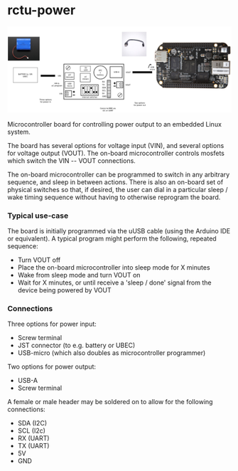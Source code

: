 # rctu-power

<img src="https://raw.githubusercontent.com/open-eio/rctu-power/master/rctu-power.png">

Microcontroller board for controlling power output to an embedded Linux system.

The board has several options for voltage input (VIN), and several options for voltage output (VOUT).  The on-board microcontroller controls mosfets which switch the VIN -- VOUT connections.  

The on-board microcontroller can be programmed to switch in any arbitrary sequence, and sleep in between actions.  There is also an on-board set of physical switches so that, if desired, the user can dial in a particular sleep / wake timing sequence without having to otherwise reprogram the board.

### Typical use-case

The board is initially programmed via the uUSB cable (using the Arduino IDE or equivalent). A typical program might perform the following, repeated sequence:

- Turn VOUT off
- Place the on-board microcontroller into sleep mode for X minutes
- Wake from sleep mode and turn VOUT on
- Wait for X minutes, or until receive a 'sleep / done' signal from the device being powered by VOUT

### Connections

Three options for power input:

- Screw terminal
- JST connector (to e.g. battery or UBEC)
- USB-micro (which also doubles as microcontroller programmer)

Two options for power output:

- USB-A
- Screw terminal

A female or male header may be soldered on to allow for the following connections:

- SDA (I2C)
- SCL (I2c)
- RX (UART)
- TX (UART)
- 5V
- GND

